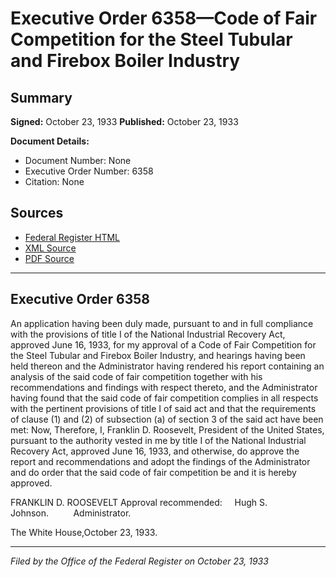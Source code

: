 # Executive Order 6358—Code of Fair Competition for the Steel Tubular and Firebox Boiler Industry

## Summary

**Signed:** October 23, 1933
**Published:** October 23, 1933

**Document Details:**
- Document Number: None
- Executive Order Number: 6358
- Citation: None

## Sources
- [Federal Register HTML](https://www.presidency.ucsb.edu/documents/executive-order-6358-code-fair-competition-for-the-steel-tubular-and-firebox-boiler)
- [XML Source](None)
- [PDF Source](None)

---

## Executive Order 6358

An application having been duly made, pursuant to and in full compliance with the provisions of title I of the National Industrial Recovery Act, approved June 16, 1933, for my approval of a Code of Fair Competition for the Steel Tubular and Firebox Boiler Industry, and hearings having been held thereon and the Administrator having rendered his report containing an analysis of the said code of fair competition together with his recommendations and findings with respect thereto, and the Administrator having found that the said code of fair competition complies in all respects with the pertinent provisions of title I of said act and that the requirements of clause (1) and (2) of subsection (a) of section 3 of the said act have been met:
Now, Therefore, I, Franklin D. Roosevelt, President of the United States, pursuant to the authority vested in me by title I of the National Industrial Recovery Act, approved June 16, 1933, and otherwise, do approve the report and recommendations and adopt the findings of the Administrator and do order that the said code of fair competition be and it is hereby approved.

FRANKLIN D. ROOSEVELT
Approval recommended:     Hugh S. Johnson.          Administrator.

The White House,October 23, 1933.

---

*Filed by the Office of the Federal Register on October 23, 1933*
